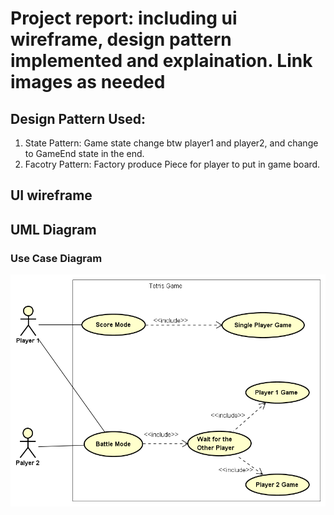 # Project report: including ui wireframe, design pattern implemented and explaination. Link images as needed

## Design Pattern Used:
1. State Pattern:  Game state change btw player1 and player2, and change to GameEnd state in the end.
2. Facotry Pattern:  Factory produce Piece for player to put in game board.

## UI wireframe

## UML Diagram

### Use Case Diagram
![alt text](https://github.com/nguyensjsu/sp19-202-goofy-object/blob/master/docs/Use%20Case%20Diagram.png)